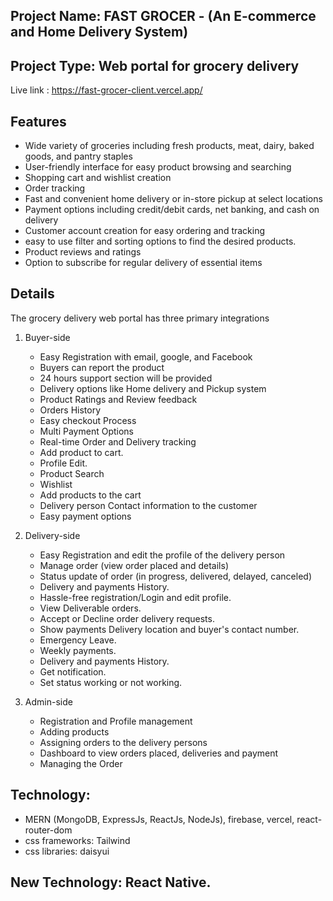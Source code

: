 ## Project Name: FAST GROCER - (An E-commerce and Home Delivery System)
## Project Type: Web portal for grocery delivery

Live link : https://fast-grocer-client.vercel.app/

## Features
- Wide variety of groceries including fresh products, meat, dairy, baked goods, and pantry staples
- User-friendly interface for easy product browsing and searching
- Shopping cart and wishlist creation
- Order tracking
- Fast and convenient home delivery or in-store pickup at select locations
- Payment options including credit/debit cards, net banking, and cash on delivery
- Customer account creation for easy ordering and tracking
- easy to use filter and sorting options to find the desired products.
- Product reviews and ratings
- Option to subscribe for regular delivery of essential items

## Details
The grocery delivery web portal has three primary integrations

1. Buyer-side
    * Easy Registration with email, google, and Facebook
    * Buyers can report the product
    * 24 hours support section will be provided
    * Delivery options like Home delivery and Pickup system
    * Product Ratings and Review feedback
    * Orders History
    * Easy checkout Process
    * Multi Payment Options
    * Real-time Order and Delivery tracking
    * Add product to cart.
    * Profile Edit.
    * Product Search 
    * Wishlist
    * Add products to the cart
    * Delivery person Contact information to the customer
    * Easy payment options

2. Delivery-side
    * Easy Registration and edit the profile of the delivery person
    * Manage order (view order placed and details)
    * Status update of order (in progress, delivered, delayed, canceled)
    * Delivery and payments History.
    * Hassle-free registration/Login and edit profile.
    * View Deliverable orders.
    * Accept or Decline order delivery requests.
    * Show payments Delivery location and buyer's contact number.
    * Emergency Leave.
    * Weekly payments.
    * Delivery and payments History.
    * Get notification.
    * Set status working or not working.
 
3. Admin-side
    * Registration and Profile management
    * Adding products
    * Assigning orders to the delivery persons
    * Dashboard to view orders placed, deliveries and payment
    * Managing the Order

## Technology: 
- MERN (MongoDB, ExpressJs, ReactJs, NodeJs), firebase, vercel, react-router-dom
- css frameworks: Tailwind
- css libraries: daisyui

## New Technology: React Native. 
  